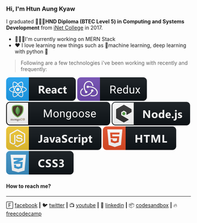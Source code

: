 ### Hi, I'm Htun Aung Kyaw

I graduated 👨🏿‍🎓**HND Diploma (BTEC Level 5) in Computing and Systems Development** from [iNet College](http://www.inetmyanmar.com) in 2017.

- 🧑🏿‍💻I'm currently working on MERN Stack
- ♥️ I love learning new things such as 🤖machine learning, deep learning with python 🐍

> Following are a few technologies i've been working with recently and frequently:
<div>
<img src="https://github.com/HtunAungKyaw/HtunAungKyaw/blob/master/assets/react.svg" alt="example badge" style="vertical-align:top margin:6px 4px">
<img src="https://github.com/HtunAungKyaw/HtunAungKyaw/blob/master/assets/redux.svg" alt="example badge" style="vertical-align:top margin:6px 4px">
<img src="https://github.com/HtunAungKyaw/HtunAungKyaw/blob/master/assets/mongoose.svg" alt="example badge" style="vertical-align:top margin:6px 4px">
<img src="https://github.com/HtunAungKyaw/HtunAungKyaw/blob/master/assets/nodejs.svg" alt="example badge" style="vertical-align:top margin:6px 4px">
<img src="https://github.com/HtunAungKyaw/HtunAungKyaw/blob/master/assets/js.svg" alt="example badge" style="vertical-align:top margin:6px 4px">
<img src="https://github.com/HtunAungKyaw/HtunAungKyaw/blob/master/assets/html.svg" alt="example badge" style="vertical-align:top margin:6px 4px">
<img src="https://github.com/HtunAungKyaw/HtunAungKyaw/blob/master/assets/css.svg" alt="example badge" style="vertical-align:top margin:6px 4px">  
</div>

#### How to reach me?

<hr/>

🄵 [facebook](https://www.facebook.com/htunagkyaw.hak) **|**
🐦 [twitter](http://twitter.com/htun_aung_kyaw) **|**
📺 [youtube](https://www.youtube.com/channel/UCrPfrxmuZAh3ok7DKqy488g?view_as=subscriber) **|**
👔 [linkedin](https://www.linkedin.com/in/htun-aung-kyaw-3b6b6815a) **|**
📦 [codesandbox](https://codesandbox.io/u/HtunAungKyaw) **|**
🔥 [freecodecamp](https://www.freecodecamp.org/fcc0d6b7701-43b3-423b-b740-7f6f2348e6a9)

